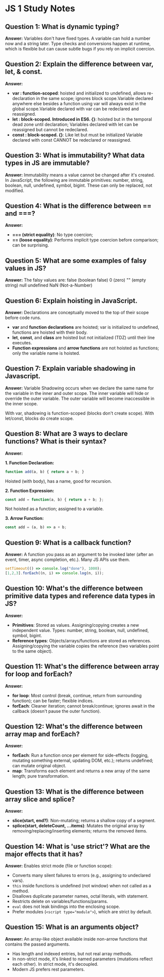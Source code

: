 # JS 1 Study Notes

## Question 1: What is dynamic typing?

**Answer:** Variables don't have fixed types. A variable can hold a number now and a string later. Type checks and conversions happen at runtime, which is flexible but can cause subtle bugs if you rely on implicit coercion.

## Question 2: Explain the difference between var, let, & const.

**Answer:** 
- **var : function-scoped**: hoisted and initialized to undefined, allows re-declaration in the same scope; ignores block scope.Variable declared anywhere else besides a function using var will always exist in the global scope.Variable declared with var can be redeclared and reassigned.
- **let : block-scoped. Introduced in ES6. {}**:  hoisted but in the temporal dead zone until declaration; Variables declared with let can be reassigned but cannot be redeclared.
- **const : block-scoped. {}**: Like let but must be initialized 
Variable declared with const CANNOT be redeclared or reassigned.


## Question 3: What is immutability? What data types in JS are immutable?

**Answer:** Immutability means a value cannot be changed after it's created. In JavaScript, the following are immutable primitives: number, string, boolean, null, undefined, symbol, bigint. These can only be replaced, not modified.

## Question 4: What is the difference between == and ===?

**Answer:** 
- **=== (strict equality)**: No type coercion; 
- **== (loose equality)**: Performs implicit type coercion before comparison; can be surprising.

## Question 5: What are some examples of falsy values in JS?

**Answer:** The falsy values are: 
false (boolean false)
0 (zero)
"" (empty string)
null
undefined
NaN (Not-a-Number)

## Question 6: Explain hoisting in JavaScript.

**Answer:** Declarations are conceptually moved to the top of their scope before code runs.
- **var** and **function declarations** are hoisted; var is initialized to undefined, functions are hoisted with their body.
- **let**, **const**, and **class** are hoisted but not initialized (TDZ) until their line executes.
- **Function expressions** and **arrow functions** are not hoisted as functions; only the variable name is hoisted.

## Question 7: Explain variable shadowing in Javascript.

**Answer:** 
Variable Shadowing occurs when we declare the same name for the variable in the
inner and outer scope.
The inner variable will hide or override the outer variable.
The outer variable will become inaccessible in the inner scope.

With var, shadowing is function-scoped (blocks don't create scope). With let/const, blocks do create scope.


## Question 8: What are 3 ways to declare functions? What is their syntax?

**Answer:** 

**1. Function Declaration:**
```js
function add(a, b) { return a + b; }
```
Hoisted (with body), has a name, good for recursion.

**2. Function Expression:**
```js
const add = function(a, b) { return a + b; };
```
Not hoisted as a function; assigned to a variable.

**3. Arrow Function:**
```js
const add = (a, b) => a + b;
```

## Question 9: What is a callback function?

**Answer:** A function you pass as an argument to be invoked later (after an event, timer, async completion, etc.). Many JS APIs use them.

```js
setTimeout(() => console.log("done"), 1000);
[1,2,3].forEach((n, i) => console.log(n, i));
```

## Question 10: What's the difference between primitive data types and reference data types in JS?

**Answer:** 
- **Primitives**: Stored as values. Assigning/copying creates a new independent value. Types: number, string, boolean, null, undefined, symbol, bigint.
- **Reference types**: Objects/arrays/functions are stored as references. Assigning/copying the variable copies the reference (two variables point to the same object).

## Question 11: What's the difference between array for loop and forEach?

**Answer:** 
- **for loop**: Most control (break, continue, return from surrounding function); can be faster; flexible indices.
- **forEach**: Cleaner iteration; cannot break/continue; ignores await in the callback (doesn't pause the outer function).

## Question 12: What's the difference between array map and forEach?

**Answer:** 
- **forEach**: Run a function once per element for side-effects (logging, mutating something external, updating DOM, etc.); returns undefined; can mutate original object.
- **map**: Transforms each element and returns a new array of the same length; pure transformation.

## Question 13: What is the difference between array slice and splice?

**Answer:** 
- **slice(start, end?)**: Non-mutating; returns a shallow copy of a segment.
- **splice(start, deleteCount, ...items)**: Mutates the original array by removing/replacing/inserting elements; returns the removed items.

## Question 14: What is 'use strict'? What are the major effects that it has?

**Answer:** Enables strict mode (file or function scope):

- Converts many silent failures to errors (e.g., assigning to undeclared vars).
- `this` inside functions is undefined (not window) when not called as a method.
- Disallows duplicate parameter names, octal literals, with statement.
- Restricts delete on variables/functions/params.
- `eval` does not leak bindings into the enclosing scope.
- Prefer modules (`<script type="module">`), which are strict by default.

## Question 15: What is an arguments object?

**Answer:** An array-like object available inside non-arrow functions that contains the passed arguments.

- Has length and indexed entries, but not real array methods.
- In non-strict mode, it's linked to named parameters (mutations reflect each other). In strict mode, it's decoupled.
- Modern JS prefers rest parameters.
